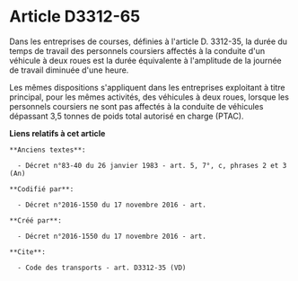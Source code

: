 # Article D3312-65

Dans les entreprises de courses, définies à l'article D. 3312-35, la durée du temps de travail des personnels coursiers
affectés à la conduite d'un véhicule à deux roues est la durée équivalente à l'amplitude de la journée de travail diminuée
d'une heure. 

Les mêmes dispositions s'appliquent dans les entreprises exploitant à titre principal, pour les mêmes activités, des
véhicules à deux roues, lorsque les personnels coursiers ne sont pas affectés à la conduite de véhicules dépassant 3,5 tonnes
de poids total autorisé en charge (PTAC).

**Liens relatifs à cet article**

	**Anciens textes**:

	  - Décret n°83-40 du 26 janvier 1983 - art. 5, 7°, c, phrases 2 et 3  (An)

	**Codifié par**:

	  - Décret n°2016-1550 du 17 novembre 2016 - art.

	**Créé par**:

	  - Décret n°2016-1550 du 17 novembre 2016 - art.

	**Cite**:

	  - Code des transports - art. D3312-35 (VD)
